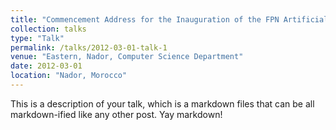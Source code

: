 ```yaml
---
title: "Commencement Address for the Inauguration of the FPN Artificial Intelligence and its Applications Club (I2A)"
collection: talks
type: "Talk"
permalink: /talks/2012-03-01-talk-1
venue: "Eastern, Nador, Computer Science Department"
date: 2012-03-01
location: "Nador, Morocco"
---
```


This is a description of your talk, which is a markdown files that can be all markdown-ified like any other post. Yay markdown!
